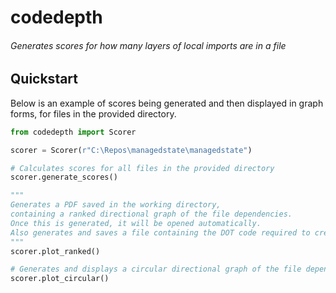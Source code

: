 # codedepth

###### Generates scores for how many layers of local imports are in a file

## Quickstart

Below is an example of scores being generated and then displayed in graph forms, for files in the provided directory.

```python
from codedepth import Scorer

scorer = Scorer(r"C:\Repos\managedstate\managedstate")

# Calculates scores for all files in the provided directory
scorer.generate_scores()

"""
Generates a PDF saved in the working directory,
containing a ranked directional graph of the file dependencies.
Once this is generated, it will be opened automatically.
Also generates and saves a file containing the DOT code required to create the graph
"""
scorer.plot_ranked()

# Generates and displays a circular directional graph of the file dependencies in memory
scorer.plot_circular()
```
